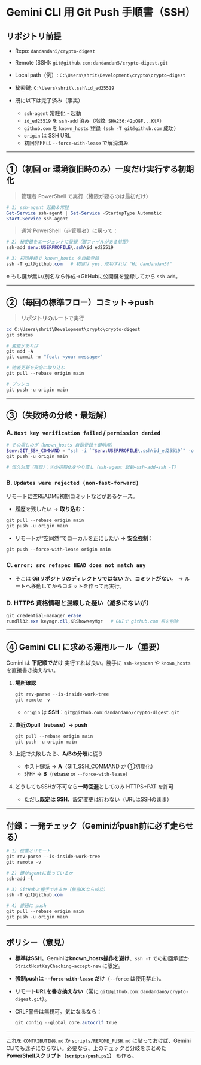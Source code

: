 # Gemini CLI 用 Git Push 手順書（SSH）

## リポジトリ前提

* Repo: `dandandan5/crypto-digest`
* Remote (SSH): `git@github.com:dandandan5/crypto-digest.git`
* Local path（例）: `C:\Users\shrit\Development\crypto\crypto-digest`
* 秘密鍵: `C:\Users\shrit\.ssh\id_ed25519`
* 既に以下は完了済み（事実）

  * `ssh-agent` 常駐化・起動
  * `id_ed25519` を `ssh-add` 済み（指紋: `SHA256:42pOGF...KtA`）
  * `github.com` を `known_hosts` 登録（`ssh -T git@github.com` 成功）
  * `origin` は SSH URL
  * 初回非FFは `--force-with-lease` で解消済み

---

## ①（初回 or 環境復旧時のみ）一度だけ実行する初期化

> 管理者 PowerShell で実行（権限が要るのは最初だけ）

```powershell
# 1) ssh-agent 起動＆常駐
Get-Service ssh-agent | Set-Service -StartupType Automatic
Start-Service ssh-agent
```

> 通常 PowerShell（非管理者）に戻って：

```powershell
# 2) 秘密鍵をエージェントに登録（鍵ファイルがある前提）
ssh-add $env:USERPROFILE\.ssh\id_ed25519

# 3) 初回接続で known_hosts を自動登録
ssh -T git@github.com   # 初回は yes、成功すれば "Hi dandandan5!"
```

※ もし鍵が無い/別名なら作成→GitHubに公開鍵を登録してから `ssh-add`。

---

## ②（毎回の標準フロー）コミット→push

> **リポジトリのルート**で実行

```powershell
cd C:\Users\shrit\Development\crypto\crypto-digest
git status

# 変更があれば
git add -A
git commit -m "feat: <your message>"

# 他者更新を安全に取り込む
git pull --rebase origin main

# プッシュ
git push -u origin main
```

---

## ③（失敗時の分岐・最短解）

### A. `Host key verification failed` / `permission denied`

```powershell
# その場しのぎ（known_hosts 自動登録＋鍵明示）
$env:GIT_SSH_COMMAND = "ssh -i `"$env:USERPROFILE\.ssh\id_ed25519`" -o StrictHostKeyChecking=accept-new"
git push -u origin main

# 恒久対策（推奨）：①の初期化をやり直し（ssh-agent 起動→ssh-add→ssh -T）
```

### B. `Updates were rejected (non-fast-forward)`

リモートに空README初期コミットなどがあるケース。

* 履歴を残したい → **取り込む**：

```powershell
git pull --rebase origin main
git push -u origin main
```

* リモートが“空同然”でローカルを正にしたい → **安全強制**：

```powershell
git push --force-with-lease origin main
```

### C. `error: src refspec HEAD does not match any`

* そこは **Gitリポジトリのディレクトリではない** か、**コミットがない**。
  → ルートへ移動してからコミットを作って再実行。

### D. HTTPS 資格情報と混線した疑い（滅多にないが）

```powershell
git credential-manager erase
rundll32.exe keymgr.dll,KRShowKeyMgr   # GUIで github.com 系を削除
```

---

## ④ Gemini CLI に求める運用ルール（重要）

Gemini は **下記順でだけ** 実行すれば良い。勝手に `ssh-keyscan` や `known_hosts` を直接書き換えない。

1. **場所確認**

   ```powershell
   git rev-parse --is-inside-work-tree
   git remote -v
   ```

   * `origin` は **SSH**：`git@github.com:dandandan5/crypto-digest.git`

2. **直近のpull（rebase）→ push**

   ```powershell
   git pull --rebase origin main
   git push -u origin main
   ```

3. 上記で失敗したら、**A/Bの分岐**に従う

   * ホスト鍵系 → **A**（GIT_SSH_COMMAND か ①初期化）
   * 非FF → **B**（rebase or `--force-with-lease`）

4. どうしてもSSHが不可なら**一時回避**としてのみ HTTPS+PAT を許可

   * ただし**既定は SSH**、設定変更は行わない（URLはSSHのまま）

---

## 付録：一発チェック（Geminiがpush前に必ず走らせる）

```powershell
# 1) 位置とリモート
git rev-parse --is-inside-work-tree
git remote -v

# 2) 鍵がagentに載っているか
ssh-add -l

# 3) GitHubと握手できるか（無言OKなら成功）
ssh -T git@github.com

# 4) 普通に push
git pull --rebase origin main
git push -u origin main
```

---

## ポリシー（意見）

* **標準はSSH**。Geminiは**known_hosts操作を避け**、`ssh -T` での初回承認か `StrictHostKeyChecking=accept-new` に限定。
* **強制pushは `--force-with-lease` だけ**（`--force` は使用禁止）。
* **リモートURLを書き換えない**（常に `git@github.com:dandandan5/crypto-digest.git`）。
* CRLF警告は無視可。気になるなら：

  ```powershell
  git config --global core.autocrlf true
  ```

---

これを `CONTRIBUTING.md` か `scripts/README_PUSH.md` に貼っておけば、Gemini CLIでも迷子にならない。必要なら、上のチェックと分岐をまとめた **PowerShellスクリプト（`scripts/push.ps1`）** も作る。
